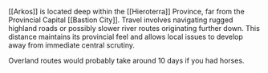 [[Arkos]] is located deep within the [[Hieroterra]] Province, far from the Provincial Capital [[Bastion City]]. Travel involves navigating rugged highland roads or possibly slower river routes originating further down. This distance maintains its provincial feel and allows local issues to develop away from immediate central scrutiny. 

Overland routes would probably take around 10 days if you had horses.